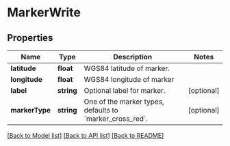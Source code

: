 # MarkerWrite

## Properties
Name | Type | Description | Notes
------------ | ------------- | ------------- | -------------
**latitude** | **float** | WGS84 latitude of marker. | 
**longitude** | **float** | WGS84 longitude of marker | 
**label** | **string** | Optional label for marker. | [optional] 
**markerType** | **string** | One of the marker types, defaults to &#x60;marker_cross_red&#x60;. | [optional] 

[[Back to Model list]](../README.md#documentation-for-models) [[Back to API list]](../README.md#documentation-for-api-endpoints) [[Back to README]](../README.md)



